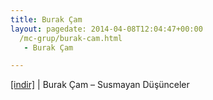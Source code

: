 ```yaml
---
title: Burak Çam
layout: pagedate: 2014-04-08T12:04:47+00:00
  /mc-grup/burak-cam.html
   - Burak Çam

---
```

<a href="https://cloud.mail.ru/public/017839296d9e/Burak%20%C3%87am%20-%20Susmayan%20D%C3%BC%C5%9F%C3%BCnceler" target="_blank">[indir]</a> | Burak Çam &#8211; Susmayan Düşünceler